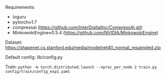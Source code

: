 Requirements: 

- loguru
- pytorch≈1.7
- compressai (https://github.com/InterDigitalInc/CompressAI.git)
- MinkowskiEngine≈0.5.4 (https://github.com/NVIDIA/MinkowskiEngine)

Dataset: https://shapenet.cs.stanford.edu/media/modelnet40_normal_resampled.zip

Default config: lib/config.py

Train: `python -m torch.distributed.launch --nproc_per_node 2 train.py config/train/config_exp1.yaml`

